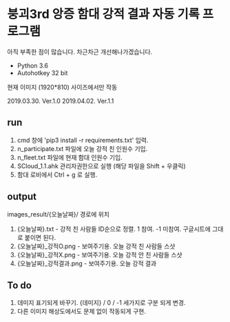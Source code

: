 # 붕괴3rd 앙증 함대 강적 결과 자동 기록 프로그램

아직 부족한 점이 많습니다. 차근차근 개선해나가겠습니다.

- Python 3.6
- Autohotkey 32 bit

현재 이미지 (1920*810) 사이즈에서만 작동

2019.03.30. Ver.1.0
2019.04.02. Ver.1.1


## run

1. cmd 창에 'pip3 install -r requirements.txt' 입력.
2. n_participate.txt 파일에 오늘 강적 친 인원수 기입.
3. n_fleet.txt 파일에 현재 함대 인원수 기입.
4. SCloud_1.1.ahk 관리자권한으로 실행 (해당 파일을 Shift + 우클릭)
5. 함대 로비에서 Ctrl + g 로 실행.


## output

images_result/{오늘날짜}/ 경로에 위치

1. {오늘날짜}.txt - 강적 친 사람들 ID순으로 정렬. 1 참여. -1 미참여. 구글시트에 그대로 붙이면 된다.
2. {오늘날짜}_강적O.png - 보여주기용. 오늘 강적 친 사람들 스샷
3. {오늘날짜}_강적X.png - 보여주기용. 오늘 강적 안 친 사람들 스샷
4. {오늘날짜}_강적결과.png - 보여주기용. 오늘 강적 결과


## To do

1. 데미지 표기되게 바꾸기. {데미지} / 0 / -1 세가지로 구분 되게 변경.
2. 다른 이미지 해상도에서도 문제 없이 작동되게 구현.
